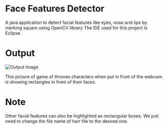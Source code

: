 # Face Features Detector
A java application to detect facial features like eyes, nose and lips by marking square using OpenCV library
The IDE used for this project is Eclipse.

# Output
![Output Image](https://user-images.githubusercontent.com/9674533/33244737-bed5802a-d322-11e7-9317-24a71ee17bdc.png)

This picture of game of thrones characters when put in front of the webcam is showing rectangles in front of their faces.

# Note
Other facial features can also be highlighted as rectangular boxes. We just need to change the file name of harr file to the desired one.
